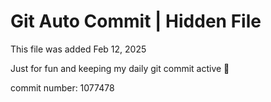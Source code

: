 # Git Auto Commit | Hidden File

This file was added Feb 12, 2025

Just for fun and keeping my daily git commit active 🤪

commit number: 1077478
